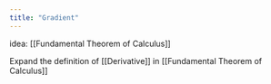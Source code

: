 ```yaml
---
title: "Gradient"
---
```

idea: [[Fundamental Theorem of Calculus]]

Expand the definition of [[Derivative]] in [[Fundamental Theorem of Calculus]]

